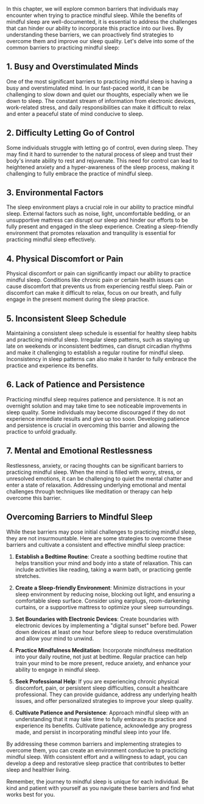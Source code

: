 
In this chapter, we will explore common barriers that individuals may encounter when trying to practice mindful sleep. While the benefits of mindful sleep are well-documented, it is essential to address the challenges that can hinder our ability to incorporate this practice into our lives. By understanding these barriers, we can proactively find strategies to overcome them and improve our sleep quality. Let's delve into some of the common barriers to practicing mindful sleep:

## 1\. **Busy and Overstimulated Minds**

One of the most significant barriers to practicing mindful sleep is having a busy and overstimulated mind. In our fast-paced world, it can be challenging to slow down and quiet our thoughts, especially when we lie down to sleep. The constant stream of information from electronic devices, work-related stress, and daily responsibilities can make it difficult to relax and enter a peaceful state of mind conducive to sleep.

## 2\. **Difficulty Letting Go of Control**

Some individuals struggle with letting go of control, even during sleep. They may find it hard to surrender to the natural process of sleep and trust their body's innate ability to rest and rejuvenate. This need for control can lead to heightened anxiety and a hyper-awareness of the sleep process, making it challenging to fully embrace the practice of mindful sleep.

## 3\. **Environmental Factors**

The sleep environment plays a crucial role in our ability to practice mindful sleep. External factors such as noise, light, uncomfortable bedding, or an unsupportive mattress can disrupt our sleep and hinder our efforts to be fully present and engaged in the sleep experience. Creating a sleep-friendly environment that promotes relaxation and tranquility is essential for practicing mindful sleep effectively.

## 4\. **Physical Discomfort or Pain**

Physical discomfort or pain can significantly impact our ability to practice mindful sleep. Conditions like chronic pain or certain health issues can cause discomfort that prevents us from experiencing restful sleep. Pain or discomfort can make it difficult to relax, focus on our breath, and fully engage in the present moment during the sleep practice.

## 5\. **Inconsistent Sleep Schedule**

Maintaining a consistent sleep schedule is essential for healthy sleep habits and practicing mindful sleep. Irregular sleep patterns, such as staying up late on weekends or inconsistent bedtimes, can disrupt circadian rhythms and make it challenging to establish a regular routine for mindful sleep. Inconsistency in sleep patterns can also make it harder to fully embrace the practice and experience its benefits.

## 6\. **Lack of Patience and Persistence**

Practicing mindful sleep requires patience and persistence. It is not an overnight solution and may take time to see noticeable improvements in sleep quality. Some individuals may become discouraged if they do not experience immediate results and give up too soon. Developing patience and persistence is crucial in overcoming this barrier and allowing the practice to unfold gradually.

## 7\. **Mental and Emotional Restlessness**

Restlessness, anxiety, or racing thoughts can be significant barriers to practicing mindful sleep. When the mind is filled with worry, stress, or unresolved emotions, it can be challenging to quiet the mental chatter and enter a state of relaxation. Addressing underlying emotional and mental challenges through techniques like meditation or therapy can help overcome this barrier.

## Overcoming Barriers to Mindful Sleep

While these barriers may pose initial challenges to practicing mindful sleep, they are not insurmountable. Here are some strategies to overcome these barriers and cultivate a consistent and effective mindful sleep practice:

1. **Establish a Bedtime Routine**: Create a soothing bedtime routine that helps transition your mind and body into a state of relaxation. This can include activities like reading, taking a warm bath, or practicing gentle stretches.
    
2. **Create a Sleep-friendly Environment**: Minimize distractions in your sleep environment by reducing noise, blocking out light, and ensuring a comfortable sleep surface. Consider using earplugs, room-darkening curtains, or a supportive mattress to optimize your sleep surroundings.
    
3. **Set Boundaries with Electronic Devices**: Create boundaries with electronic devices by implementing a "digital sunset" before bed. Power down devices at least one hour before sleep to reduce overstimulation and allow your mind to unwind.
    
4. **Practice Mindfulness Meditation**: Incorporate mindfulness meditation into your daily routine, not just at bedtime. Regular practice can help train your mind to be more present, reduce anxiety, and enhance your ability to engage in mindful sleep.
    
5. **Seek Professional Help**: If you are experiencing chronic physical discomfort, pain, or persistent sleep difficulties, consult a healthcare professional. They can provide guidance, address any underlying health issues, and offer personalized strategies to improve your sleep quality.
    
6. **Cultivate Patience and Persistence**: Approach mindful sleep with an understanding that it may take time to fully embrace its practice and experience its benefits. Cultivate patience, acknowledge any progress made, and persist in incorporating mindful sleep into your life.
    

By addressing these common barriers and implementing strategies to overcome them, you can create an environment conducive to practicing mindful sleep. With consistent effort and a willingness to adapt, you can develop a deep and restorative sleep practice that contributes to better sleep and healthier living.

Remember, the journey to mindful sleep is unique for each individual. Be kind and patient with yourself as you navigate these barriers and find what works best for you.
